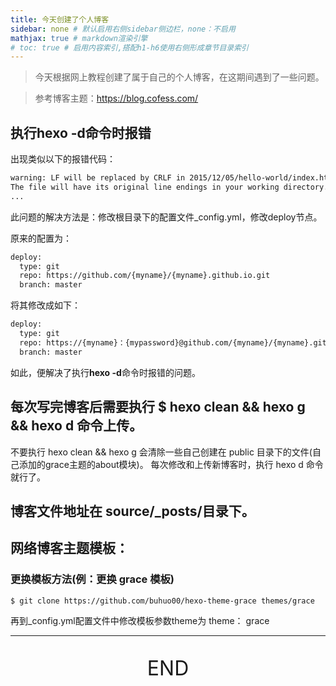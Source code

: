 ```yaml
---
title: 今天创建了个人博客
sidebar: none # 默认启用右侧sidebar侧边栏，none：不启用
mathjax: true # markdown渲染引擎
# toc: true # 启用内容索引,搭配h1-h6使用右侧形成章节目录索引
---
```

 > 今天根据网上教程创建了属于自己的个人博客，在这期间遇到了一些问题。

 > 参考博客主题：https://blog.cofess.com/

## 执行**hexo -d**命令时报错

出现类似以下的报错代码：

``` bash
warning: LF will be replaced by CRLF in 2015/12/05/hello-world/index.html.
The file will have its original line endings in your working directory.
...
```

此问题的解决方法是：修改根目录下的配置文件_config.yml，修改deploy节点。

原来的配置为：

``` bash
deploy:
  type: git
  repo: https://github.com/{myname}/{myname}.github.io.git
  branch: master
```

将其修改成如下：

``` bash
deploy:
  type: git
  repo: https://{myname}：{mypassword}@github.com/{myname}/{myname}.github.io.git
  branch: master
```

如此，便解决了执行**hexo -d**命令时报错的问题。

## 每次写完博客后需要执行 $ hexo clean && hexo g && hexo d 命令上传。

不要执行  hexo clean && hexo g 会清除一些自己创建在 public 目录下的文件(自己添加的grace主题的about模块)。
每次修改和上传新博客时，执行 hexo d 命令就行了。

## 博客文件地址在 source/_posts/目录下。

## 网络博客主题模板：

### 更换模板方法(例：更换 grace 模板)

``` bash
$ git clone https://github.com/buhuo00/hexo-theme-grace themes/grace
```

再到_config.yml配置文件中修改模板参数theme为  theme： grace

------------------

<p style="font-size: 2rem;text-align:center;">
	END
</p>